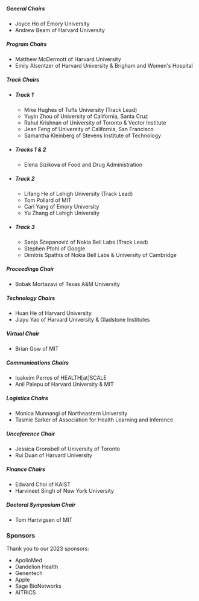 <div class="page-content live text-center p-3">
  <!-- YouTube -->
<!--   <div class="row p-3">
    <div class="col-12 bd-content">
      <h3>Day 1 - June 22nd</h3>
    </div>
  </div>
  <div id="youtube-embed" class="col-md-12 col-xs-12 p-3">
    <iframe width="560" height="315" src="https://www.youtube.com/embed/HzoBULgJqsQ" title="YouTube video player" frameborder="0" allow="accelerometer; autoplay; clipboard-write; encrypted-media; gyroscope; picture-in-picture; web-share" allowfullscreen></iframe>
  </div>
  <div class="row p-3">
    <div class="col-12 bd-content">
      <h3>Day 2 - June 3rd</h3>
    </div>
  </div>
  <div id="youtube-embed2" class="col-md-12 col-xs-12 p-3">
    <iframe width="560" height="315" src="https://www.youtube.com/embed/ulAayPsfj2Y" title="YouTube video player" frameborder="0" allow="accelerometer; autoplay; clipboard-write; encrypted-media; gyroscope; picture-in-picture; web-share" allowfullscreen></iframe>
  </div> -->
</div>


##### **General Chairs**
- Joyce Ho of Emory University
- Andrew Beam of Harvard University
##### **Program Chairs**
- Matthew McDermott of Harvard University
- Emily Alsentzer of Harvard University & Brigham and Women's Hospital
##### **Track Chairs**
- ##### **Track 1**
    * Mike Hughes of Tufts University (Track Lead)
    * Yuyin Zhou of University of California, Santa Cruz
    * Rahul Krishnan of University of Toronto & Vector Institute
    * Jean Feng of University of California, San Francisco
    * Samantha Kleinberg of Stevens Institute of Technology
- ##### **Tracks 1 & 2**
    * Elena Sizikova of Food and Drug Administration
- ##### **Track 2**
    * Lifang He of Lehigh University (Track Lead)
    * Tom Pollard of MIT
    * Carl Yang of Emory University
    * Yu Zhang of Lehigh University
- ##### **Track 3**
    * Sanja Šćepanović of Nokia Bell Labs (Track Lead)
    * Stephen Pfohl of Google
    * Dimitris Spathis of Nokia Bell Labs & University of Cambridge
##### **Proceedings Chair**
- Bobak Mortazavi of Texas A&M University
##### **Technology Chairs**
- Huan He of Harvard University
- Jiayu Yao of Harvard University & Gladstone Institutes
##### **Virtual Chair**
- Brian Gow of MIT
##### **Communications Chairs**
- Ioakeim Perros of HEALTH[at]SCALE
- Anil Palepu of Harvard University & MIT
##### **Logistics Chairs**
- Monica Munnangi of Northeastern University
- Tasmie Sarker of Association for Health Learning and Inference
##### **Uncoference Chair**
- Jessica Gronsbell of University of Toronto
- Rui Duan of Harvard University
##### **Finance Chairs**
- Edward Choi of KAIST
- Harvineet Singh of New York University
##### **Doctoral Symposium Chair**
- Tom Hartvigsen of MIT


### Sponsors
Thank you to our 2023 sponsors:

- ApolloMed
- Dandelion Health
- Genentech
- Apple
- Sage BioNetworks
- AITRICS

